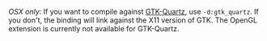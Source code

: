 *OSX only*: If you want to compile against [GTK-Quartz][1], use `-d:gtk_quartz`.
If you don't, the binding will link against the X11 version of GTK. The OpenGL
extension is currently not available for GTK-Quartz.

 [1]: https://wiki.gnome.org/action/show/Projects/GTK+/OSX

